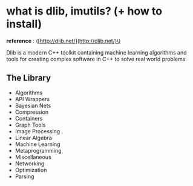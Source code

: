 # what is dlib, imutils? \(+ how to install\)

**reference** : \([http://dlib.net/](http://dlib.net/)\)

Dlib is a modern C++ toolkit containing machine learning algorithms and tools for creating complex software in C++ to solve real world problems.

## The Library

* Algorithms
* API Wrappers
* Bayesian Nets
* Compression
* Containers
* Graph Tools
* Image Processing
* Linear Algebra
* Machine Learning
* Metaprogramming
* Miscellaneous
* Networking
* Optimization
* Parsing

